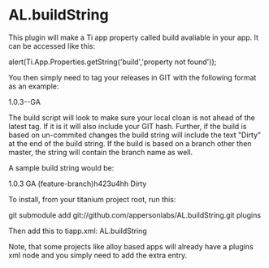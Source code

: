 AL.buildString
==============

This plugin will make a Ti app property called build avaliable in your app. It can be accessed like this:

alert(Ti.App.Properties.getString('build','property not found'));

You then simply need to tag your releases in GIT with the following format as an example:

1.0.3--GA

The build script will look to make sure your local cloan is not ahead of the latest tag. If it is it will also include your GIT hash.
Further, if the build is based on un-commited changes the build string will include the text "Dirty" at the end of the build string.
If the build is based on a branch other then master, the string will contain the branch name as well.

A sample build string would be:

1.0.3 GA (feature-branch)h423u4hh Dirty

To install, from your titanium project root, run this:

git submodule add git://github.com/appersonlabs/AL.buildString.git plugins

Then add this to tiapp.xml:
    <plugins>
        <plugin version="1.0">AL.buildString</plugin>
    </plugins>
    
Note, that some projects like alloy based apps will already have a plugins xml node and you simply need to add the extra entry.

